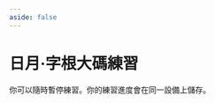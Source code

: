 ```yaml
---
aside: false
---
```

# 日月·字根大碼練習

你可以隨時暫停練習。你的練習進度會在同一設備上儲存。

<script setup>
import Train from "@/train/ZigenTrain.vue"
</script>
<div class="zigen-font">
<Train name="sunmoon" zigenUrl="/zigen-sm.csv" :range="[0,]" mode='A' />
</div>
